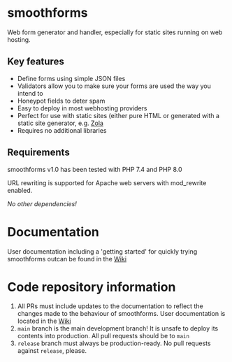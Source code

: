 # smoothforms

Web form generator and handler, especially for static sites running on web
hosting.

## Key features

* Define forms using simple JSON files
* Validators allow you to make sure your forms are used the way you intend to
* Honeypot fields to deter spam
* Easy to deploy in most webhosting providers
* Perfect for use with static sites (either pure HTML or generated with a
  static site generator, e.g. [Zola](https://www.getzola.org)
* Requires no additional libraries

## Requirements

smoothforms v1.0 has been tested with PHP 7.4 and PHP 8.0

URL rewriting is supported for Apache web servers with mod_rewrite enabled.

*No other dependencies!*

# Documentation

User documentation including a 'getting started' for quickly trying smoothforms
outcan be found in the
[Wiki](https://github.com/tommikarkkainen/smoothforms/wiki)

# Code repository information

1. All PRs must include updates to the documentation to reflect the changes
   made to the behaviour of smoothforms. User documentation is located in the
   [Wiki](https://github.com/tommikarkkainen/smoothforms/wiki)
2. `main` branch is the main development branch! It is unsafe to deploy its
   contents into production. All pull requests should be to `main`
3. `release` branch must always be production-ready. No pull requests against
   `release`, please.
